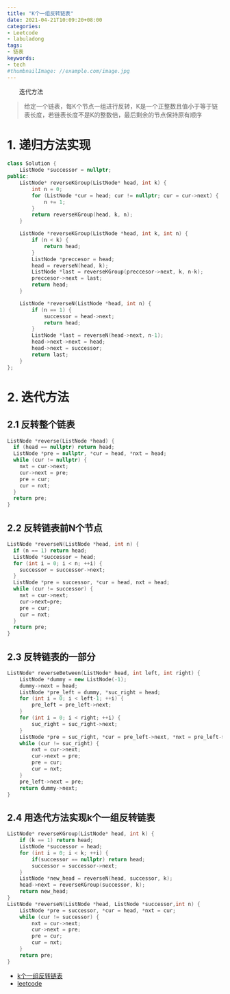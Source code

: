 ```yaml
---
title: "K个一组反转链表"
date: 2021-04-21T10:09:20+08:00
categories:
- Leetcode
- labuladong
tags:
- 链表
keywords:
- tech
#thumbnailImage: //example.com/image.jpg
---
```

　　迭代方法
<!--more-->
> 给定一个链表，每K个节点一组进行反转，K是一个正整数且值小于等于链表长度，若链表长度不是K的整数倍，最后剩余的节点保持原有顺序

# 1. 递归方法实现
```cpp
class Solution {
    ListNode *successor = nullptr;
public:
    ListNode* reverseKGroup(ListNode* head, int k) {
        int n = 0;
        for (ListNode *cur = head; cur != nullptr; cur = cur->next) {
            n += 1;
        }
        return reverseKGroup(head, k, n);
    }

    ListNode *reverseKGroup(ListNode *head, int k, int n) {
        if (n < k) {
            return head;
        }
        ListNode *preccesor = head;
        head = reverseN(head, k);
        ListNode *last = reverseKGroup(preccesor->next, k, n-k);
        preccesor->next = last;
        return head;
    }

    ListNode *reverseN(ListNode *head, int n) {
        if (n == 1) {
            successor = head->next;
            return head;
        }
        ListNode *last = reverseN(head->next, n-1);
        head->next->next = head;
        head->next = successor;
        return last;
    }
};
```

# 2. 迭代方法
## 2.1 反转整个链表
```cpp
ListNode *reverse(ListNode *head) {
  if (head == nullptr) return head;
  ListNode *pre = nullptr, *cur = head, *nxt = head;
  while (cur != nullptr) {
    nxt = cur->next;
    cur->next = pre;
    pre = cur;
    cur = nxt;
  }
  return pre;
}
```

## 2.2 反转链表前N个节点
```cpp
ListNode *reverseN(ListNode *head, int n) {
  if (n == 1) return head;
  ListNode *successor = head;
  for (int i = 0; i < n; ++i) {
    successor = successor->next;
  }
  ListNode *pre = successor, *cur = head, nxt = head;
  while (cur != successor) {
    nxt = cur->next;
    cur->next=pre;
    pre = cur;
    cur = nxt;
  }
  return pre;
}
```

## 2.3 反转链表的一部分
```cpp
ListNode* reverseBetween(ListNode* head, int left, int right) {
    ListNode *dummy = new ListNode(-1);
    dummy->next = head;
    ListNode *pre_left = dummy, *suc_right = head;
    for (int i = 0; i < left-1; ++i) {
        pre_left = pre_left->next;
    }
    for (int i = 0; i < right; ++i) {
        suc_right = suc_right->next;
    }
    ListNode *pre = suc_right, *cur = pre_left->next, *nxt = pre_left->next;
    while (cur != suc_right) {
        nxt = cur->next;
        cur->next = pre;
        pre = cur;
        cur = nxt;
    }
    pre_left->next = pre;
    return dummy->next;
}
```

## 2.4 用迭代方法实现k个一组反转链表
```cpp
ListNode* reverseKGroup(ListNode* head, int k) {
    if (k == 1) return head;
    ListNode *successor = head;
    for (int i = 0; i < k; ++i) {
        if(successor == nullptr) return head;
        successor = successor->next;
    }
    ListNode *new_head = reverseN(head, successor, k);
    head->next = reverseKGroup(successor, k);
    return new_head;
}
ListNode *reverseN(ListNode *head, ListNode *successor,int n) {
    ListNode *pre = successor, *cur = head, *nxt = cur;
    while (cur != successor) {
        nxt = cur->next;
        cur->next = pre;
        pre = cur;
        cur = nxt;
    }
    return pre;
}
```

- [k个一组反转链表](https://labuladong.gitee.io/algo/%E9%AB%98%E9%A2%91%E9%9D%A2%E8%AF%95%E7%B3%BB%E5%88%97/k%E4%B8%AA%E4%B8%80%E7%BB%84%E5%8F%8D%E8%BD%AC%E9%93%BE%E8%A1%A8.html)
- [leetcode](https://leetcode-cn.com/problems/reverse-nodes-in-k-group/)

